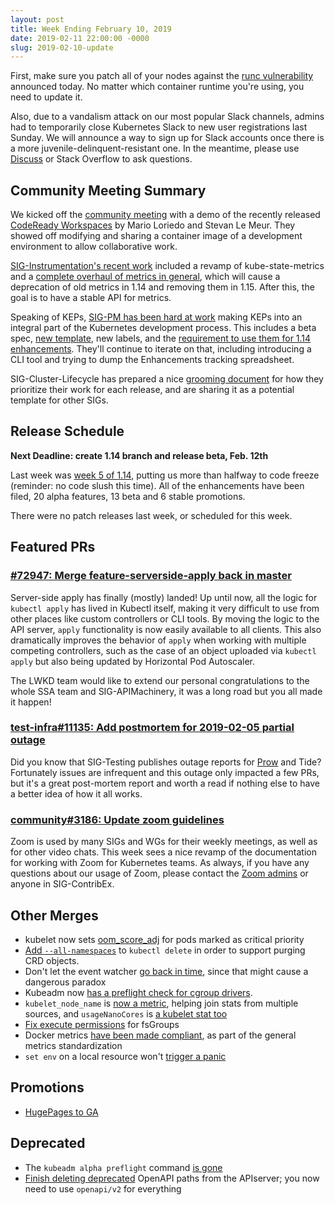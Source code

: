 ```yaml
---
layout: post
title: Week Ending February 10, 2019
date: 2019-02-11 22:00:00 -0000
slug: 2019-02-10-update
---
```


First, make sure you patch all of your nodes against the [runc vulnerability](https://www.openwall.com/lists/oss-security/2019/02/11/2) announced today.  No matter which container runtime you're using, you need to update it.  

Also, due to a vandalism attack on our most popular Slack channels, admins had to temporarily close Kubernetes Slack to new user registrations last Sunday. We will announce a way to sign up for Slack accounts once there is a more juvenile-delinquent-resistant one. In the meantime, please use [Discuss](https://discuss.kubernetes.io/) or Stack Overflow to ask questions.

## Community Meeting Summary

We kicked off the [community meeting](http://bit.ly/k8scommunity) with a demo of the recently released [CodeReady Workspaces](https://drive.google.com/file/d/1EJogPeRGcTAeuEssh-h500M4cLOxtIam/view) by Mario Loriedo and Stevan Le Meur.  They showed off modifying and sharing a container image of a development environment to allow collaborative work.

[SIG-Instrumentation's recent work](https://docs.google.com/presentation/d/1KzYZCf5VUMp65H_vlPwg7AD4UIXWTRtiUK34L1GYOqE/edit#slide=id.p) included a revamp of kube-state-metrics and a [complete overhaul of metrics in general](https://github.com/kubernetes/enhancements/blob/master/keps/sig-instrumentation/0031-kubernetes-metrics-overhaul.md), which will cause a deprecation of old metrics in 1.14 and removing them in 1.15.  After this, the goal is to have a stable API for metrics.  

Speaking of KEPs, [SIG-PM has been hard at work](https://docs.google.com/presentation/d/1A3xvBhMqjuPu183RFVSBZptm9hz-_Qz24XzZu14Qsoc/edit#slide=id.g401c104a3c_0_0) making KEPs into an integral part of the Kubernetes development process.  This includes a beta spec, [new template](https://github.com/kubernetes/community/blob/master/keps/0000-kep-template.md), new labels, and the [requirement to use them for 1.14 enhancements](https://github.com/kubernetes/community/blob/master/keps/0001-kubernetes-enhancement-proposal-process.md).  They'll continue to iterate on that, including introducing a CLI tool and trying to dump the Enhancements tracking spreadsheet.

SIG-Cluster-Lifecycle has prepared a nice [grooming document](https://github.com/kubernetes/community/blob/master/sig-cluster-lifecycle/grooming.md) for how they prioritize their work for each release, and are sharing it as a potential template for other SIGs.

## Release Schedule

**Next Deadline: create 1.14 branch and release beta, Feb. 12th**

Last week was [week 5 of 1.14](https://github.com/kubernetes/sig-release/tree/master/releases/release-1.14), putting us more than halfway to code freeze (reminder: no code slush this time).  All of the enhancements have been filed, 20 alpha features, 13 beta and 6 stable promotions.

There were no patch releases last week, or scheduled for this week.  

## Featured PRs

### [#72947: Merge feature-serverside-apply back in master](https://github.com/kubernetes/kubernetes/pull/72947)

Server-side apply has finally (mostly) landed! Up until now, all the logic for `kubectl apply` has lived in Kubectl itself, making it very difficult to use from other places like custom controllers or CLI tools. By moving the logic to the API server, `apply` functionality is now easily available to all clients. This also dramatically improves the behavior of `apply` when working with multiple competing controllers, such as the case of an object uploaded via `kubectl apply` but also being updated by Horizontal Pod Autoscaler.

The LWKD team would like to extend our personal congratulations to the whole SSA team and SIG-APIMachinery, it was a long road but you all made it happen!

### [test-infra#11135: Add postmortem for 2019-02-05 partial outage](https://github.com/kubernetes/test-infra/pull/11135)

Did you know that SIG-Testing publishes outage reports for [Prow](https://prow.k8s.io/) and Tide? Fortunately issues are infrequent and this outage only impacted a few PRs, but it's a great post-mortem report and worth a read if nothing else to have a better idea of how it all works.

### [community#3186: Update zoom guidelines](https://github.com/kubernetes/community/pull/3186)

Zoom is used by many SIGs and WGs for their weekly meetings, as well as for other video chats. This week sees a nice revamp of the documentation for working with Zoom for Kubernetes teams. As always, if you have any questions about our usage of Zoom, please contact the [Zoom admins](https://github.com/kubernetes/community/blob/master/communication/moderators.md#zoom) or anyone in SIG-ContribEx.

## Other Merges

* kubelet now sets [oom_score_adj](https://github.com/kubernetes/kubernetes/pull/73758) for pods marked as critical priority
* [Add `--all-namespaces`](https://github.com/kubernetes/kubernetes/pull/73716) to `kubectl delete` in order to support purging CRD objects.
* Don't let the event watcher [go back in time](https://github.com/kubernetes/kubernetes/pull/73845), since that might cause a dangerous paradox
* Kubeadm now [has a preflight check for cgroup drivers](https://github.com/kubernetes/kubernetes/pull/73837).
* `kubelet_node_name` is [now a metric](https://github.com/kubernetes/kubernetes/pull/72910), helping join stats from multiple sources, and `usageNanoCores` is [a kubelet stat too](https://github.com/kubernetes/kubernetes/pull/73659)
* [Fix execute permissions](https://github.com/kubernetes/kubernetes/pull/73533) for fsGroups
* Docker metrics [have been made compliant](https://github.com/kubernetes/kubernetes/pull/72323), as part of the general metrics standardization
* `set env` on a local resource won't [trigger a panic](https://github.com/kubernetes/kubernetes/pull/65636)

## Promotions

* [HugePages to GA](https://github.com/kubernetes/kubernetes/pull/72785)

## Deprecated

* The `kubeadm alpha preflight` command [is gone](https://github.com/kubernetes/kubernetes/pull/73718)
* [Finish deleting deprecated](https://github.com/kubernetes/kubernetes/pull/73441) OpenAPI paths from the APIserver; you now need to use `openapi/v2` for everything
